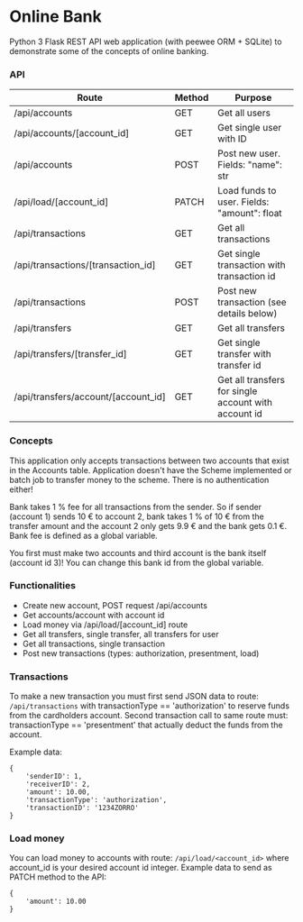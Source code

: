 # Online Bank

Python 3 Flask REST API web application (with peewee ORM + SQLite) to demonstrate some of the concepts of online banking.

### API

| Route                               | Method | Purpose                                                    |
| ----------------------------------- |------  | ---------------------------------------------------------- |
| /api/accounts                       | GET    | Get all users                                              |
| /api/accounts/[account_id]          | GET    | Get single user with ID                                    |
| /api/accounts                       | POST   | Post new user. Fields: "name": str                         |
| /api/load/[account_id]              | PATCH  | Load funds to user. Fields: "amount": float                |
| /api/transactions                   | GET    | Get all transactions                                       |
| /api/transactions/[transaction_id]  | GET    | Get single transaction with transaction id                 |
| /api/transactions                   | POST   | Post new transaction (see details below)                   |
| /api/transfers                      | GET    | Get all transfers                                          |
| /api/transfers/[transfer_id]        | GET    | Get single transfer with transfer id                       |
| /api/transfers/account/[account_id] | GET    | Get all transfers for single account with account id       |

### Concepts
This application only accepts transactions between two accounts that exist in the Accounts table. Application doesn't have the Scheme implemented or batch job to transfer money to the scheme. There is no authentication either!

Bank takes 1 % fee for all transactions from the sender. So if sender (account 1) sends 10 € to account 2, bank takes 1 % of 10 € from the transfer amount and the account 2 only gets 9.9 € and the bank gets 0.1 €. Bank fee is defined as a global variable.

You first must make two accounts and third account is the bank itself (account id 3)! You can change this bank id from the global variable.

### Functionalities

* Create new account, POST request /api/accounts
* Get accounts/account with account id
* Load money via /api/load/[account_id] route
* Get all transfers, single transfer, all transfers for user
* Get all transactions, single transaction
* Post new transactions (types: authorization, presentment, load)

### Transactions
To make a new transaction you must first send JSON data to route: ```/api/transactions``` with transactionType == 'authorization' to reserve funds from the cardholders account. Second transaction call to same route must: transactionType == 'presentment' that actually deduct the funds from the account.

Example data:
```
{
	'senderID': 1,
	'receiverID': 2,
	'amount': 10.00,
	'transactionType': 'authorization',
	'transactionID': '1234ZORRO'
}
```
### Load money
You can load money to accounts with route: ```/api/load/<account_id>``` where account_id is your desired account id integer.
Example data to send as PATCH method to the API:
```
{
	'amount': 10.00
}
```
